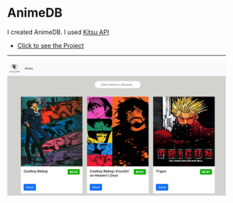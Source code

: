 # AnimeDB

I created AnimeDB. I used [Kitsu API]()

- [Click to see the Project](https://ayerdelen.github.io/AnimeDB)

---

![.](ss.png)
